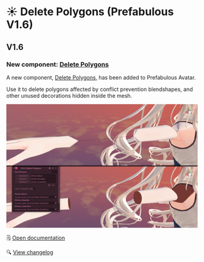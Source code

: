 ﻿# ☀️ Delete Polygons (Prefabulous V1.6)

## V1.6

### New component: [Delete Polygons](/docs/products/prefabulous-avatar/hai-components/delete-polygons)

A new component, [Delete Polygons](/docs/products/prefabulous-avatar/hai-components/delete-polygons), has been added to Prefabulous Avatar.

Use it to delete polygons affected by conflict prevention blendshapes, and other unused decorations hidden inside the mesh.

![delete-polygons-compare.png](../docs/products/prefabulous-avatar/img/delete-polygons-compare.png)

🗒️ [Open documentation](/docs/products/prefabulous-avatar/hai-components/delete-polygons)

🔍 [View changelog](/docs/changelogs/prefabulous-avatar#1.6.0)
